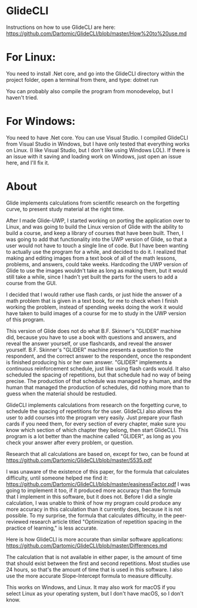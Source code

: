 # GlideCLI

Instructions on how to use GlideCLI are here: https://github.com/Dartomic/GlideCLI/blob/master/How%20to%20use.md

# For Linux: 
You need to install .Net core, and go into the GlideCLI directory within the project folder, open a terminal from there, and type: dotnet run

You can probably also compile the program from monodevelop, but I haven't tried.

# For Windows: 
You need to have .Net core. You can use Visual Studio. I compiled GlideCLI from Visual Studio in Windows, but I have only tested that everything works on Linux. (I like Visual Studio, but I don't like using Windows LOL). If there is an issue with it saving and loading work on Windows, just open an issue here, and I'll fix it.

# About
Glide implements calculations from scientific research on the forgetting curve, to present study material at the right time.


After I made Glide-UWP, I started working on porting the application over to Linux, and was going to build the Linux version of Glide with the ability to build a course, and keep a library of courses that have been built. Then, I was going to add that functionality into the UWP version of Glide, so that a user would not have to touch a single line of code. But I have been wanting to actually use the program for a while, and decided to do it. I realized that making and editing images from a text book of all of the math lessons, problems, and answers, could take weeks. Hardcoding the UWP version of Glide to use the images wouldn't take as long as making them, but it would still take a while, since I hadn't yet built the parts for the users to add a course from the GUI.

I decided that I would rather use flash cards, or just hide the answer of a math problem that is given in a text book, for me to check when I finish working the problem, instead of spending weeks doing the work it would have taken to build images of a course for me to study in the UWP version of this program.


This version of Glide does not do what B.F. Skinner's "GLIDER" machine did, because you have to use a book with questions and answers, and reveal the answer yourself, or use flashcards, and reveal the answer yourself. B.F. Skinner's "GLIDER" machine presents a question to the respondent, and the correct answer to the respondent, once the respondent is finished producing his or her own answer. "GLIDER" implements a continuous reinforcement schedule, just like using flash cards would. It also scheduled the spacing of repetitions, but that schedule had no way of being precise. The production of that schedule was managed by a human, and the human that managed the production of schedules, did nothing more than to guess when the material should be restudied.


GlideCLI implements calculations from research on the forgetting curve, to schedule the spacing of repetitions for the user. GlideCLI also allows the user to add courses into the program very easily. Just prepare your flash cards if you need them, for every section of every chapter, make sure you know which section of which chapter they belong, then start GlideCLI. This program is a lot better than the machine called "GLIDER", as long as you check your answer after every problem, or question.

Research that all calculations are based on, except for two, can be found at https://github.com/Dartomic/GlideCLI/blob/master/5535.pdf

I was unaware of the existence of this paper, for the formula that calculates difficulty, until someone helped me find it: https://github.com/Dartomic/GlideCLI/blob/master/easinessFactor.pdf I was going to implement it too, if it produced more accuracy than the formula that I implement in this software, but it does not. Before I did a single calculation, I was unable to think of how my program could produce any more accuracy in this calculation than it currently does, because it is not possible. To my surprise, the formula that calculates difficulty, in the peer-reviewed research article titled "Optimization of repetition spacing in the practice of learning," is less accurate. 

Here is how GlideCLI is more accurate than similar software applications: https://github.com/Dartomic/GlideCLI/blob/master/Differences.md


The calculation that is not available in either paper, is the amount of time that should exist between the first and second repetitions. Most studies use 24 hours, so that's the amount of time that is used in this software. I also use the more accurate Slope-Intercept formula to measure difficulty.


This works on Windows, and Linux. It may also work for macOS if you select Linux as your operating system, but I don't have macOS, so I don't know. 
